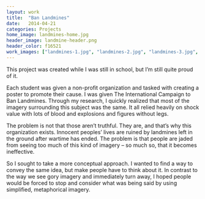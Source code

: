 ```yaml
---
layout: work
title:  "Ban Landmines"
date:   2014-04-21
categories: Projects
home_image: landmines-home.jpg
header_image: landmine-header.png
header_color: f16521
work_images: ["landmines-1.jpg", "landmines-2.jpg", "landmines-3.jpg", "landmines-4.jpg"]
---
```


This project was created while I was still in school, but I&rsquo;m still quite proud of it.

Each student was given a non-profit organization and tasked with creating a poster to promote their cause. I was given The International Campaign to Ban Landmines. Through my research, I quickly realized that most of the imagery surrounding this subject was the same. It all relied heavily on shock value with lots of blood and explosions and figures without legs.

The problem is not that those aren&rsquo;t truthful. They are, and that&rsquo;s why this organization exists. Innocent peoples&rsquo; lives are ruined by landmines left in the ground after wartime has ended. The problem is that people are jaded from seeing too much of this kind of imagery &ndash; so much so, that it becomes ineffective.

So I sought to take a more conceptual approach. I wanted to find a way to convey the same idea, but make people have to think about it. In contrast to the way we see gory imagery and immediately turn away, I hoped people would be forced to stop and consider what was being said by using simplified, metaphorical imagery.